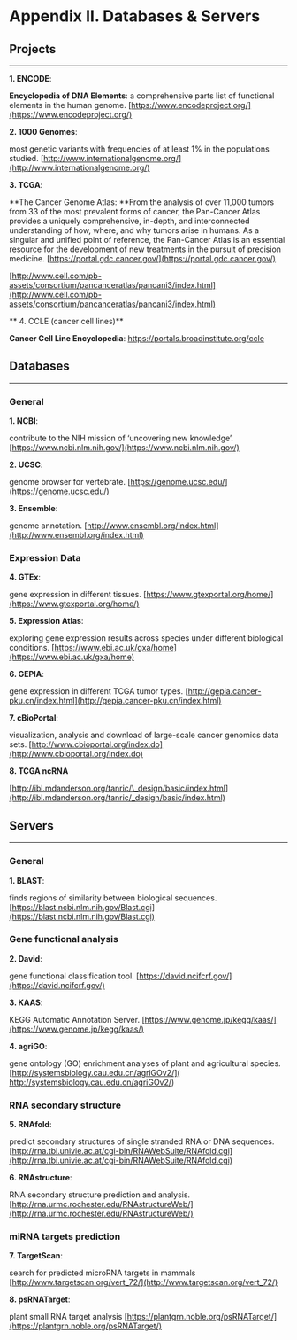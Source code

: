 # Appendix II. Databases & Servers

## Projects

---

**1. ENCODE**:

**Encyclopedia of DNA Elements**: a comprehensive parts list of functional elements in the human genome. [https://www.encodeproject.org/](https://www.encodeproject.org/)

**2. 1000 Genomes**:

most genetic variants with frequencies of at least 1% in the populations studied. [http://www.internationalgenome.org/](http://www.internationalgenome.org/)

**3. TCGA**:

**The Cancer Genome Atlas: **From the analysis of over 11,000 tumors from 33 of the most prevalent forms of cancer, the Pan-Cancer Atlas provides a uniquely comprehensive, in-depth, and interconnected understanding of how, where, and why tumors arise in humans. As a singular and unified point of reference, the Pan-Cancer Atlas is an essential resource for the development of new treatments in the pursuit of precision medicine. ​[https://portal.gdc.cancer.gov/](https://portal.gdc.cancer.gov/)​

​[http://www.cell.com/pb-assets/consortium/pancanceratlas/pancani3/index.html](http://www.cell.com/pb-assets/consortium/pancanceratlas/pancani3/index.html)​

** 4. CCLE (cancer cell lines)**

**Cancer Cell Line Encyclopedia**: https://portals.broadinstitute.org/ccle


## Databases

---

### General

**1. NCBI**:

contribute to the NIH mission of ‘uncovering new knowledge’. [https://www.ncbi.nlm.nih.gov/](https://www.ncbi.nlm.nih.gov/)

**2. UCSC**:

genome browser for vertebrate. [https://genome.ucsc.edu/](https://genome.ucsc.edu/)

**3. Ensemble**:

genome annotation. [http://www.ensembl.org/index.html](http://www.ensembl.org/index.html)

### Expression Data

**4. GTEx**:

gene expression in different tissues. [https://www.gtexportal.org/home/](https://www.gtexportal.org/home/)

**5. Expression Atlas**:

exploring gene expression results across species under different biological conditions. [https://www.ebi.ac.uk/gxa/home](https://www.ebi.ac.uk/gxa/home)

**6. GEPIA**:

gene expression in different TCGA tumor types. [http://gepia.cancer-pku.cn/index.html](http://gepia.cancer-pku.cn/index.html)

**7. cBioPortal**:

visualization, analysis and download of large-scale cancer genomics data sets. [http://www.cbioportal.org/index.do](http://www.cbioportal.org/index.do)

**8. TCGA ncRNA**

​[http://ibl.mdanderson.org/tanric/\_design/basic/index.html](http://ibl.mdanderson.org/tanric/_design/basic/index.html)​

## Servers

---

### General

**1. BLAST**:

finds regions of similarity between biological sequences. [https://blast.ncbi.nlm.nih.gov/Blast.cgi](https://blast.ncbi.nlm.nih.gov/Blast.cgi)

### Gene functional analysis

**2. David**:

gene functional classification tool. [https://david.ncifcrf.gov/](https://david.ncifcrf.gov/)

**3. KAAS**:

KEGG Automatic Annotation Server. [https://www.genome.jp/kegg/kaas/](https://www.genome.jp/kegg/kaas/)

**4. agriGO**:

gene ontology (GO) enrichment analyses of plant and agricultural species. [http://systemsbiology.cau.edu.cn/agriGOv2/]( http://systemsbiology.cau.edu.cn/agriGOv2/)

### RNA secondary structure

**5. RNAfold**:

predict secondary structures of single stranded RNA or DNA sequences. [http://rna.tbi.univie.ac.at/cgi-bin/RNAWebSuite/RNAfold.cgi](http://rna.tbi.univie.ac.at/cgi-bin/RNAWebSuite/RNAfold.cgi)

**6. RNAstructure**:

RNA secondary structure prediction and analysis. [http://rna.urmc.rochester.edu/RNAstructureWeb/](http://rna.urmc.rochester.edu/RNAstructureWeb/)

### miRNA targets prediction

**7. TargetScan**:

search for predicted microRNA targets in mammals [http://www.targetscan.org/vert_72/](http://www.targetscan.org/vert_72/)

**8. psRNATarget**:

plant small RNA target analysis [https://plantgrn.noble.org/psRNATarget/](https://plantgrn.noble.org/psRNATarget/)





